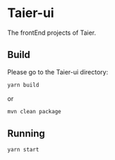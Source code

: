# Taier-ui

The frontEnd projects of Taier.


## Build

Please go to the Taier-ui directory:

```bash
yarn build
```

or

```bash
mvn clean package
```

## Running

```bash
yarn start
```
